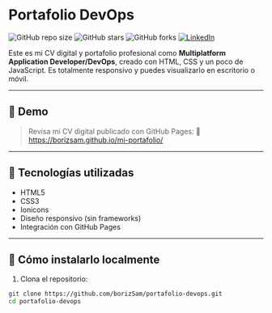 # Portafolio DevOps

![GitHub repo size](https://img.shields.io/github/repo-size/borizSam/portafolio-devops)
![GitHub stars](https://img.shields.io/github/stars/borizSam/portafolio-devops?style=social)
![GitHub forks](https://img.shields.io/github/forks/borizSam/portafolio-devops?style=social)
[![LinkedIn](https://img.shields.io/badge/LinkedIn-Boris%20Huarachi-blue?style=social&logo=linkedin)](https://www.linkedin.com/in/boris-ivan-huarachi-perez-859638219/)

Este es mi CV digital y portafolio profesional como **Multiplatform Application Developer/DevOps**, creado con HTML, CSS y un poco de JavaScript. Es totalmente responsivo y puedes visualizarlo en escritorio o móvil.

---

## 🎯 Demo

> Revisa mi CV digital publicado con GitHub Pages:
📍 https://borizsam.github.io/mi-portafolio/

---

## 📌 Tecnologías utilizadas

- HTML5
- CSS3
- Ionicons
- Diseño responsivo (sin frameworks)
- Integración con GitHub Pages

---

## 🧰 Cómo instalarlo localmente

1. Clona el repositorio:

```bash
git clone https://github.com/borizSam/portafolio-devops.git
cd portafolio-devops

